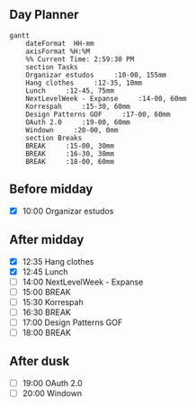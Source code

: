 ## Day Planner
```mermaid
gantt
    dateFormat  HH-mm
    axisFormat %H:%M
    %% Current Time: 2:59:30 PM
    section Tasks
    Organizar estudos     :10-00, 155mm
    Hang clothes     :12-35, 10mm
    Lunch     :12-45, 75mm
    NextLevelWeek - Expanse     :14-00, 60mm
    Korrespah     :15-30, 60mm
    Design Patterns GOF     :17-00, 60mm
    OAuth 2.0     :19-00, 60mm
    Windown     :20-00, 0mm
    section Breaks
    BREAK     :15-00, 30mm
    BREAK     :16-30, 30mm
    BREAK     :18-00, 60mm
```

## Before midday
- [x] 10:00 Organizar estudos

## After midday
- [x] 12:35 Hang clothes
- [x] 12:45 Lunch
- [ ] 14:00 NextLevelWeek - Expanse
- [ ] 15:00 BREAK
- [ ] 15:30 Korrespah
- [ ] 16:30 BREAK
- [ ] 17:00 Design Patterns GOF
- [ ] 18:00 BREAK
## After dusk
- [ ] 19:00 OAuth 2.0
- [ ] 20:00 Windown